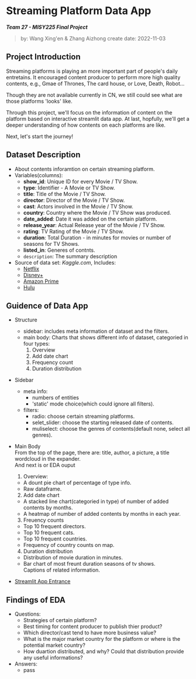 # Streaming Platform Data App
***Team 27 - MISY225 Final Project***

>by: Wang Xing'en & Zhang Aizhong
>create date: 2022-11-03

## Project Introduction
Streaming platforms is playing an more important part of people's daily entretains. It encouraged content producer to perform more high quality contents, e.g., Gmae of Thrones, The card house, or Love, Death, Robot...

Though they are not available currently in CN, we still could see what are those platforms 'looks' like.

Through this project, we'll focus on the information of content on the platform based on interactive streamlit data app. At last, hopfully, we'll get a deeper understanding of how contents on each platforms are like.

Next, let's start the journey!

## Dataset Description
- About contents inforamtion on certain streaming platform.
- Variables(columns):
  - **show_id**: Unique ID for every Movie / TV Show.
  - **type**: Identifier - A Movie or TV Show.
  - **title**: Title of the Movie / TV Show.
  - **director**: Director of the Movie / TV Show.
  - **cast**: Actors involved in the Movie / TV Show.
  - **country**: Country where the Movie / TV Show was produced.
  - **date_added**: Date it was added on the certain platform.
  - **release_year**: Actual Release year of the Movie / TV Show.
  - **rating**: TV Rating of the Movie / TV Show.
  - **duration**: Total Duration - in minutes for movies or number of seasons for TV Shows.
  - **listed_in**: Generes of contnts.
  - `description`: The summary description
- Source of data set: *Kaggle.com*, Includes:
  - [Netflix](https://www.kaggle.com/datasets/shivamb/netflix-shows)
  - [Disney+](https://www.kaggle.com/datasets/shivamb/disney-movies-and-tv-shows)
  - [Amazon Prime](https://www.kaggle.com/datasets/shivamb/amazon-prime-movies-and-tv-shows)
  - [Hulu](https://www.kaggle.com/datasets/shivamb/hulu-movies-and-tv-shows)


## Guidence of Data App
- Structure
  - sidebar: includes meta information of dataset and the filters.
  - main body: Charts that shows different info of dataset, categoried in four types:
    1. Overview
    2. Add date chart
    3. Frequency count
    4. Duration distribution

- Sidebar
  - meta info:
    - numbers of entities
    - 'static' mode choice(which could ignore all filters).
  - filters: 
    - radio: choose certain streaming platforms.
    - selet_slider: choose the starting released date of contents.
    - muliselect: choose the genres of contents(default none, select all genres).

- Main Body  
  From the top of the page, there are: title, author, a picture, a title wordcloud in the expander.  
  And next is or EDA ouput  
  1. Overview:
    - A dount pie chart of percentage of type info.
    - Raw dataframe.
  2. Add date chart
    - A stacked line chart(categoried in type) of number of added contents by months.
    - A heatmap of number of added contents by months in each year.
  3. Freuency counts
    - Top 10 frequent directors.
    - Top 10 frequent cats.
    - Top 10 frequent countries.
    - Frequency of country counts on map.
  4. Duration distribution
    - Distribution of movie duration in minutes.
    - Bar chart of most freunt duration seasons of tv shows.  
  Captions of related information.
- [Streamlit App Entrance](https://derekwang2002-final-project-eda-deploy-sqq3hk.streamlit.app/)

## Findings of EDA
- Questions:
  - Strategies of certain platform?
  - Best timing for content producer to publish thier product?
  - Which director/cast tend to have more business value?
  - What is the major market country for the platform or where is the potential market country?
  - How duartion distributed, and why? Could that distribution provide any useful informations?
- Answers:
  - pass


 
